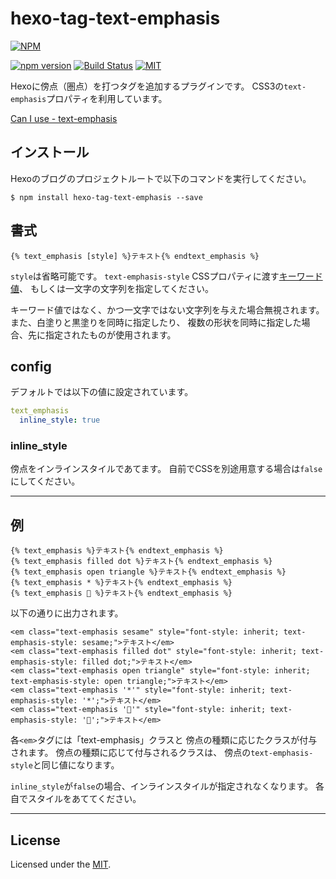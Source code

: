 # hexo-tag-text-emphasis

[![NPM](https://nodei.co/npm/hexo-tag-text-emphasis.png)](https://nodei.co/npm/hexo-tag-text-emphasis/)

[![npm version](https://badge.fury.io/js/hexo-tag-text-emphasis.svg)](https://badge.fury.io/js/hexo-tag-text-emphasis)
[![Build Status](https://travis-ci.org/satorf/hexo-tag-text-emphasis.svg?branch=master)](https://travis-ci.org/satorf/hexo-tag-text-emphasis)
[![MIT](https://img.shields.io/badge/license-MIT-blue.svg)](https://github.com/satorf/hexo-tag-text-emphasis/blob/master/LICENSE)

Hexoに傍点（圏点）を打つタグを追加するプラグインです。
CSS3の`text-emphasis`プロパティを利用しています。

[Can I use - text-emphasis](http://caniuse.com/#feat=text-emphasis)

## インストール

Hexoのブログのプロジェクトルートで以下のコマンドを実行してください。

```
$ npm install hexo-tag-text-emphasis --save
```

## 書式

```
{% text_emphasis [style] %}テキスト{% endtext_emphasis %}
```

`style`は省略可能です。
`text-emphasis-style` CSSプロパティに渡す[キーワード値](https://developer.mozilla.org/ja/docs/Web/CSS/text-emphasis-style)、
もしくは一文字の文字列を指定してください。

キーワード値ではなく、かつ一文字ではない文字列を与えた場合無視されます。
また、白塗りと黒塗りを同時に指定したり、
複数の形状を同時に指定した場合、先に指定されたものが使用されます。

## config

デフォルトでは以下の値に設定されています。

```yaml
text_emphasis
  inline_style: true
```

### inline_style

傍点をインラインスタイルであてます。
自前でCSSを別途用意する場合は`false`にしてください。

---

## 例

```
{% text_emphasis %}テキスト{% endtext_emphasis %}
{% text_emphasis filled dot %}テキスト{% endtext_emphasis %}
{% text_emphasis open triangle %}テキスト{% endtext_emphasis %}
{% text_emphasis * %}テキスト{% endtext_emphasis %}
{% text_emphasis 🙂 %}テキスト{% endtext_emphasis %}
```

以下の通りに出力されます。

```
<em class="text-emphasis sesame" style="font-style: inherit; text-emphasis-style: sesame;">テキスト</em>
<em class="text-emphasis filled dot" style="font-style: inherit; text-emphasis-style: filled dot;">テキスト</em>
<em class="text-emphasis open triangle" style="font-style: inherit; text-emphasis-style: open triangle;">テキスト</em>
<em class="text-emphasis '*'" style="font-style: inherit; text-emphasis-style: '*';">テキスト</em>
<em class="text-emphasis '🙂'" style="font-style: inherit; text-emphasis-style: '🙂';">テキスト</em>
```

各`<em>`タグには「text-emphasis」クラスと
傍点の種類に応じたクラスが付与されます。
傍点の種類に応じて付与されるクラスは、
傍点の`text-emphasis-style`と同じ値になります。

`inline_style`が`false`の場合、インラインスタイルが指定されなくなります。
各自でスタイルをあててください。

---

## License

Licensed under the [MIT](LICENSE).
